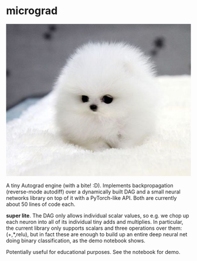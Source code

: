 
# micrograd

![awww](puppy.jpg)

A tiny Autograd engine (with a bite! :D). Implements backpropagation (reverse-mode autodiff) over a dynamically built DAG and a small neural networks library on top of it with a PyTorch-like API. Both are currently about 50 lines of code each.

**super lite**. The DAG only allows individual scalar values, so e.g. we chop up each neuron into all of its individual tiny adds and multiplies. In particular, the current library only supports scalars and three operations over them: (+,*,relu), but in fact these are enough to build up an entire deep neural net doing binary classification, as the demo notebook shows.

Potentially useful for educational purposes. See the notebook for demo.

